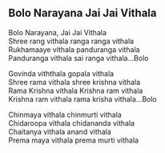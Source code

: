 ## Bolo Narayana Jai Jai Vithala


Bolo Narayana, Jai Jai Vithala  
Shree rang vithala ranga ranga vithala  
Rukhamaaye vithala panduranga vithala  
Panduranga vithala sai ranga vithala…Bolo

Govinda viththala gopala vithala  
Shree rama vithala shree krishna vithala  
Rama Krishna vithala Krishna ram vithala  
Krishna ram vithala rama krisha vithala…Bolo

Chinmaya vithala chinmurti vithala  
Chidaroopa vithala chidananda vithala  
Chaitanya vithala anand vithala  
Prema maya vithala prema murti vithala

